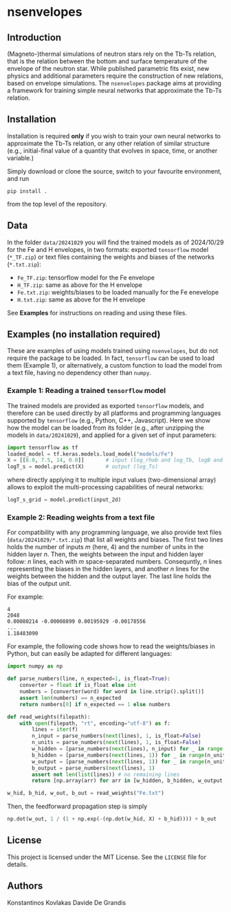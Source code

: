 # nsenvelopes

## Introduction

(Magneto-)thermal simulations of neutron stars rely on the Tb-Ts relation,
that is the relation between the bottom and surface  temperature of the envelope
of the neutron star. While published parametric fits exist, new physics and
additional parameters require the construction of new relations, based on
envelope simulations. The `nsenvelopes` package aims at providing a framework
for training simple neural networks that approximate the Tb-Ts relation.

## Installation

Installation is required **only** if you wish to train your own neural networks to approximate the Tb-Ts relation, or any other relation of similar structure (e.g., initial-final value of a quantity that evolves in space, time, or another variable.)

Simply download or clone the source, switch to your favourite environment, and run

`pip install .`

from the top level of the repository.

## Data

In the folder `data/20241029` you will find the trained models as of 2024/10/29 for the Fe and H envelopes, in two formats: exported `tensorflow` model (`*_TF.zip`) or text files containing the weights and biases of the networks (`*.txt.zip`):
* `Fe_TF.zip`: tensorflow model for the Fe envelope
* `H_TF.zip`: same as above for the H envelope
* `Fe.txt.zip`: weights/biases to be loaded manually for the Fe enevelope
* `H.txt.zip`: same as above for the H envelope

See **Examples** for instructions on reading and using these files.

## Examples (no installation required)

These are examples of using models trained using `nsenvelopes`, but do not require the package to be loaded. In fact, `tensorflow` can be used to load them (Example 1), or alternatively, a custom function to load the model from a text file, having no dependency other than `numpy`.

### Example 1: Reading a trained `tensorflow` model

The trained models are provided as exported `tensorflow` models, and therefore
can be used directly by all platforms and programming languages supported by
`tensorflow` (e.g., Python, C++, Javascript). Here we show how the model can be
loaded from its folder (e.g., after unzipping the models in `data/20241029`), and applied for a given set of input parameters:

```python
import tensorflow as tf
loaded_model = tf.keras.models.load_model("models/Fe")
X = [[8.0, 7.5, 14, 0.0]]       # input (log_rhob and log_Tb, logB and Theta_B)
logT_s = model.predict(X)       # output (log_Ts)
```

where directly applying it to multiple input values
(two-dimensional array) allows to exploit the multi-processing
capabilities of neural networks:

```python
logT_s_grid = model.predict(input_2d)
```

### Example 2: Reading weights from a text file

For compatibility with any programming language, we also provide text files (`data/20241029/*.txt.zip`) that list all weights and biases. The first two lines
holds the number of inputs $m$ (here, 4) and the number of units in the hidden layer $n$. Then, the weights between the input and
hidden layer follow: $n$ lines, each with $m$ space-separated numbers. Consequntly, $n$ lines representing the biases in the hidden layers, and another $n$ lines for the weights between the hidden and the output layer. The last line holds the bias of the output unit.

For example:

```plain
4
2048
0.00080214 -0.00008899 0.00195929 -0.00178556
...
1.18483090
```

For example, the following code shows how to read the weights/biases in Python, but can easily be adapted for different languages:

```python
import numpy as np

def parse_numbers(line, n_expected=1, is_float=True):
    converter = float if is_float else int
    numbers = [converter(word) for word in line.strip().split()]
    assert len(numbers) == n_expected
    return numbers[0] if n_expected == 1 else numbers

def read_weights(filepath):
    with open(filepath, "rt", encoding="utf-8") as f:
        lines = iter(f)
        n_input = parse_numbers(next(lines), 1, is_float=False)
        n_units = parse_numbers(next(lines), 1, is_float=False)
        w_hidden = [parse_numbers(next(lines), n_input) for _ in range(n_units)]
        b_hidden = [parse_numbers(next(lines, 1)) for _ in range(n_units)]
        w_output = [parse_numbers(next(lines, 1)) for _ in range(n_units)]
        b_output = parse_numbers(next(lines), 1)
        assert not len(list(lines)) # no remaining lines
        return [np.array(arr) for arr in [w_hidden, b_hidden, w_output, b_output]]

w_hid, b_hid, w_out, b_out = read_weights("Fe.txt")
```

Then, the feedforward propagation step is simply

```python
np.dot(w_out, 1 / (1 + np.exp(-(np.dot(w_hid, X) + b_hid)))) + b_out
```

## License

This project is licensed under the MIT License. See the `LICENSE` file for details.

## Authors

Konstantinos Kovlakas
Davide De Grandis
